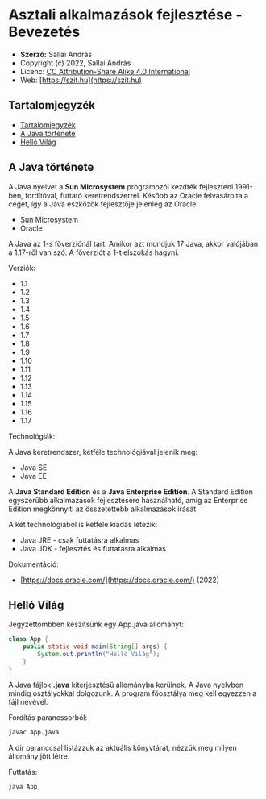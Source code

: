 # Asztali alkalmazások fejlesztése - Bevezetés

* **Szerző:** Sallai András
* Copyright (c) 2022, Sallai András
* Licenc: [CC Attribution-Share Alike 4.0 International](https://creativecommons.org/licenses/by-sa/4.0/)
* Web: [https://szit.hu](https://szit.hu)

## Tartalomjegyzék

* [Tartalomjegyzék](#tartalomjegyzék)
* [A Java története](#a-java-története)
* [Helló Világ](#helló-világ)

## A Java története

A Java nyelvet a **Sun Microsystem** programozói kezdték fejleszteni 1991-ben, fordítóval, futtató keretrendszerrel. Később az Oracle felvásárolta a céget, így a Java eszközök fejlesztője jelenleg az Oracle.

* Sun Microsystem
* Oracle

A Java az 1-s főverziónál tart. Amikor azt mondjuk 17 Java, akkor valójában a 1.17-ről van szó. A főverziót a 1-t elszokás hagyni.

Verziók:

* 1.1
* 1.2
* 1.3
* 1.4
* 1.5
* 1.6
* 1.7
* 1.8
* 1.9
* 1.10
* 1.11
* 1.12
* 1.13
* 1.14
* 1.15
* 1.16
* 1.17

Technológiák:

A Java keretrendszer, kétféle technológiával jelenik meg:

* Java SE
* Java EE

A **Java Standard Edition** és a **Java Enterprise Edition**. A Standard Edition egyszerűbb alkalmazások fejlesztésére használható, amíg az Enterprise Edition megkönnyíti az összetettebb alkalmazások írását.

A két technológiából is kétféle kiadás létezik:

* Java JRE - csak futtatásra alkalmas
* Java JDK - fejlesztés és futtatásra alkalmas

Dokumentáció:

* [https://docs.oracle.com/](https://docs.oracle.com/) (2022)

## Helló Világ

Jegyzettömbben készítsünk egy App.java állományt:

```java
class App {
    public static void main(String[] args) {
        System.out.println("Helló Világ");
    }
}
```

A Java fájlok **.java** kiterjesztésű állományba kerülnek.
A Java nyelvben mindig osztályokkal dolgozunk.
A program főosztálya meg kell egyezzen a fájl nevével.

Fordítás parancssorból:

```bash
javac App.java
```

A dir paranccsal listázzuk az aktuális könyvtárat, nézzük meg
milyen állomány jött létre.

Futtatás:

```bash
java App
```
